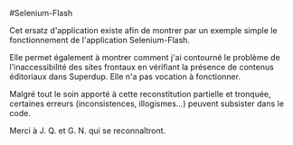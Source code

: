 #Selenium-Flash

Cet ersatz d'application existe afin de montrer par un exemple simple le fonctionnement de l'application Selenium-Flash.

Elle permet également à montrer comment j'ai contourné le problème de l'inaccessibilité des sites frontaux en vérifiant la présence de contenus éditoriaux dans Superdup.
Elle n'a pas vocation à fonctionner.

Malgré tout le soin apporté à cette reconstitution partielle et tronquée, certaines erreurs (inconsistences, illogismes...) peuvent subsister dans le code.

Merci à J. Q. et G. N. qui se reconnaîtront.
